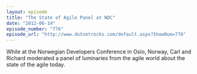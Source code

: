 ```yaml
---
layout: episode
title: "The State of Agile Panel at NDC"
date: "2012-06-14"
episode_number: "776"
episode_url: "http://www.dotnetrocks.com/default.aspx?ShowNum=776"
---
```


While at the Norwegian Developers Conference in Oslo, Norway, Carl and Richard moderated a panel of luminaries from the agile world about the state of the agile today.
